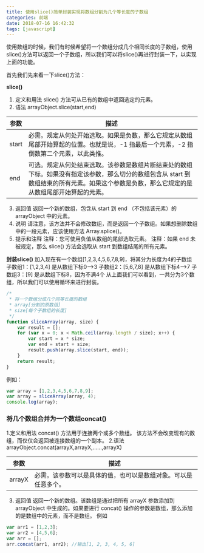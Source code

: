 ```yaml
---
title: 使用slice()简单封装实现将数组分割为几个等长度的子数组
categories: 前端
date: 2018-07-16 16:42:32
tags: [javascript]
---
```


使用数组的时候，我们有时候希望将一个数组分成几个相同长度的子数组，使用slice()方法可以返回一个子数组，所以我们可以将slice()再进行封装一下，以实现上面的功能。

首先我们先来看一下slice()方法：

**slice()**
1. 定义和用法 
slice() 方法可从已有的数组中返回选定的元素。
2. 语法 
arrayObject.slice(start,end)

参数 | 描述
-- | --
start | 必需。规定从何处开始选取。如果是负数，那么它规定从数组尾部开始算起的位置。也就是说，-1 指最后一个元素，-2 指倒数第二个元素，以此类推。
end | 可选。规定从何处结束选取。该参数是数组片断结束处的数组下标。如果没有指定该参数，那么切分的数组包含从 start 到数组结束的所有元素。如果这个参数是负数，那么它规定的是从数组尾部开始算起的元素。

3. 返回值 
返回一个新的数组，包含从 start 到 end （不包括该元素）的 arrayObject 中的元素。 
4. 说明 
请注意，该方法并不会修改数组，而是返回一个子数组。如果想删除数组中的一段元素，应该使用方法 Array.splice()。 
5. 提示和注释 
注释：您可使用负值从数组的尾部选取元素。 
注释：如果 end 未被规定，那么 slice() 方法会选取从 start 到数组结尾的所有元素。

**封装slice()**
加入现在有一个数组[1,2,3,4,5,6,7,8,9]，将其分为长度为4的子数组 
子数组1：[1,2,3,4] 是从数组下标0–>3 
子数组2：[5,6,7,8] 是从数组下标4–>7 
子数组3：[9] 是从数组下标8，因为不满4个 
从上面我们可以看到，一共分为3个数组，所以我们可以使用循环来进行封装。
```js
/*
 * 将一个数组分成几个同等长度的数组
 * array[分割的原数组]
 * size[每个子数组的长度]
 */
function sliceArray(array, size) {
    var result = [];
    for (var x = 0; x < Math.ceil(array.length / size); x++) {
        var start = x * size;
        var end = start + size;
        result.push(array.slice(start, end));
    }
    return result;
}  
```
例如：
```js
var array = [1,2,3,4,5,6,7,8,9];
var array = sliceArray(array, 4);
console.log(array);
```

### 将几个数组合并为一个数组concat()
1.定义和用法 
concat() 方法用于连接两个或多个数组。 
该方法不会改变现有的数组，而仅仅会返回被连接数组的一个副本。
2.语法 
arrayObject.concat(arrayX,arrayX,……,arrayX)

参数 | 描述
-- | --
arrayX | 必需。该参数可以是具体的值，也可以是数组对象。可以是任意多个。

3. 返回值 
返回一个新的数组。该数组是通过把所有 arrayX 参数添加到 arrayObject 中生成的。如果要进行 concat() 操作的参数是数组，那么添加的是数组中的元素，而不是数组。
例如
```js
var arr1 = [1,2,3];
var arr2 = [4,5,6];
var arr = [];
arr.concat(arr1, arr2); //输出[1, 2, 3, 4, 5, 6]
```



